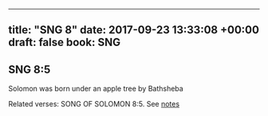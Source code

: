
---
title: "SNG 8"
date: 2017-09-23 13:33:08 +00:00
draft: false
book: SNG
---

## SNG 8:5

Solomon was born under an apple tree by Bathsheba

Related verses: SONG OF SOLOMON 8:5. See [notes](https://my.bible.com/notes/2730639448626422235)

